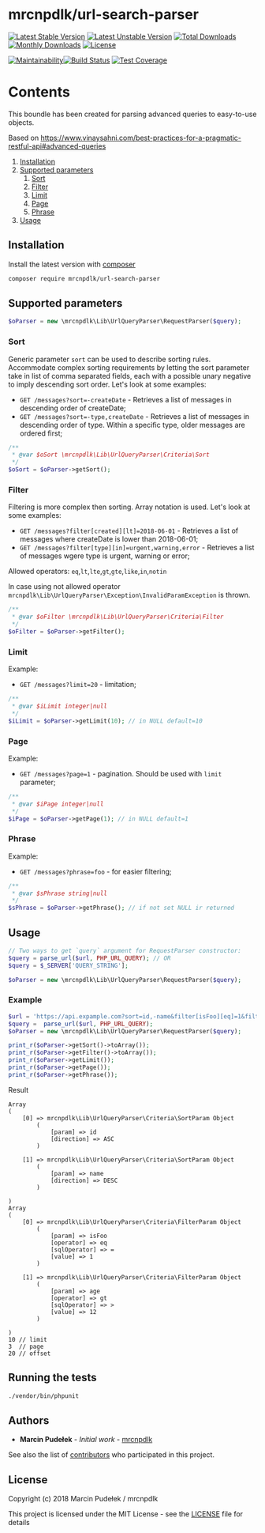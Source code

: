 # mrcnpdlk/url-search-parser
[![Latest Stable Version](https://img.shields.io/github/release/mrcnpdlk/url-search-parser.svg)](https://packagist.org/packages/mrcnpdlk/url-search-parser)
[![Latest Unstable Version](https://poser.pugx.org/mrcnpdlk/url-search-parser/v/unstable.png)](https://packagist.org/packages/mrcnpdlk/url-search-parser)
[![Total Downloads](https://img.shields.io/packagist/dt/mrcnpdlk/url-search-parser.svg)](https://packagist.org/packages/mrcnpdlk/url-search-parser)
[![Monthly Downloads](https://img.shields.io/packagist/dm/mrcnpdlk/url-search-parser.svg)](https://packagist.org/packages/mrcnpdlk/url-search-parser)
[![License](https://img.shields.io/packagist/l/mrcnpdlk/url-search-parser.svg)](https://packagist.org/packages/mrcnpdlk/url-search-parser)

[![Maintainability](https://api.codeclimate.com/v1/badges/1a6d8d8239a0ff24b507/maintainability)](https://codeclimate.com/github/mrcnpdlk/url-search-parser/maintainability)[![Build Status](https://travis-ci.org/mrcnpdlk/url-search-parser.svg?branch=master)](https://travis-ci.org/mrcnpdlk/url-search-parser)
[![Test Coverage](https://api.codeclimate.com/v1/badges/1a6d8d8239a0ff24b507/test_coverage)](https://codeclimate.com/github/mrcnpdlk/url-search-parser/test_coverage)

# Contents

This boundle has been created for parsing advanced queries to easy-to-use objects. 

Based on https://www.vinaysahni.com/best-practices-for-a-pragmatic-restful-api#advanced-queries

1. [Installation](#installation)
2. [Supported parameters](#supported-parameters)
   1. [Sort](#sort)
   2. [Filter](#filter)
   3. [Limit](#limit)
   4. [Page](#page)
   5. [Phrase](#phrase)
3. [Usage](#usage)


## Installation

Install the latest version with [composer](https://packagist.org/packages/mrcnpdlk/teryt-api)
```bash
composer require mrcnpdlk/url-search-parser
```
## Supported parameters

```php
$oParser = new \mrcnpdlk\Lib\UrlQueryParser\RequestParser($query); 
```

### Sort

Generic parameter `sort` can be used to describe sorting rules. Accommodate complex sorting requirements by letting the sort parameter take in list of comma separated fields, each with a possible unary negative to imply descending sort order. Let's look at some examples: 

- `GET /messages?sort=-createDate` - Retrieves a list of messages in descending order of createDate;
- `GET /messages?sort=-type,createDate` - Retrieves a list of messages in descending order of type. Within a specific type, older messages are ordered first;

```php
/**
 * @var $oSort \mrcnpdlk\Lib\UrlQueryParser\Criteria\Sort
 */
$oSort = $oParser->getSort();
```

### Filter

Filtering is more complex then sorting. Array notation is used. Let's look at some examples: 

- `GET /messages?filter[created][lt]=2018-06-01` - Retrieves a list of messages where createDate is lower than 2018-06-01;
- `GET /messages?filter[type][in]=urgent,warning,error` - Retrieves a list of messages wgere type is urgent, warning or error;

Allowed operators: `eq`,`lt`,`lte`,`gt`,`gte`,`like`,`in`,`notin`

In case using not allowed operator `mrcnpdlk\Lib\UrlQueryParser\Exception\InvalidParamException` is thrown.

```php
/**
 * @var $oFilter \mrcnpdlk\Lib\UrlQueryParser\Criteria\Filter
 */
$oFilter = $oParser->getFilter();
```

### Limit

Example:

- `GET /messages?limit=20` - limitation;

```php
/**
 * @var $iLimit integer|null
 */
$iLimit = $oParser->getLimit(10); // in NULL default=10
```

### Page

Example:

- `GET /messages?page=1` - pagination. Should be used with `limit` parameter;

```php
/**
 * @var $iPage integer|null
 */
$iPage = $oParser->getPage(1); // in NULL default=1
```

### Phrase

Example:

- `GET /messages?phrase=foo` - for easier filtering;

```php
/**
 * @var $sPhrase string|null
 */
$sPhrase = $oParser->getPhrase(); // if not set NULL ir returned
```

## Usage

```php
// Two ways to get `query` argument for RequestParser constructor:
$query = parse_url($url, PHP_URL_QUERY); // OR
$query = $_SERVER['QUERY_STRING'];

$oParser = new \mrcnpdlk\Lib\UrlQueryParser\RequestParser($query); 
```



### Example

```php
$url = 'https://api.expample.com?sort=id,-name&filter[isFoo][eq]=1&filter[age][gt]=12&page=3&limit=10&offset=20';
$query =  parse_url($url, PHP_URL_QUERY);
$oParser = new \mrcnpdlk\Lib\UrlQueryParser\RequestParser($query);

print_r($oParser->getSort()->toArray());
print_r($oParser->getFilter()->toArray());
print_r($oParser->getLimit());
print_r($oParser->getPage());
print_r($oParser->getPhrase());
```

Result

```cassandra
Array
(
    [0] => mrcnpdlk\Lib\UrlQueryParser\Criteria\SortParam Object
        (
            [param] => id
            [direction] => ASC
        )

    [1] => mrcnpdlk\Lib\UrlQueryParser\Criteria\SortParam Object
        (
            [param] => name
            [direction] => DESC
        )

)
Array
(
    [0] => mrcnpdlk\Lib\UrlQueryParser\Criteria\FilterParam Object
        (
            [param] => isFoo
            [operator] => eq
            [sqlOperator] => =
            [value] => 1
        )

    [1] => mrcnpdlk\Lib\UrlQueryParser\Criteria\FilterParam Object
        (
            [param] => age
            [operator] => gt
            [sqlOperator] => >
            [value] => 12
        )

)
10 // limit
3  // page
20 // offset
```



## Running the tests

```bash
./vendor/bin/phpunit
```

## Authors

* **Marcin Pudełek** - *Initial work* - [mrcnpdlk](https://github.com/mrcnpdlk)

See also the list of [contributors](https://github.com/mrcnpdlk/url-search-parser/graphs/contributors) who participated in this project.

## License

Copyright (c) 2018 Marcin Pudełek / mrcnpdlk

This project is licensed under the MIT License - see the [LICENSE](https://github.com/mrcnpdlk/url-search-parser/blob/master/LICENSE) file for details
